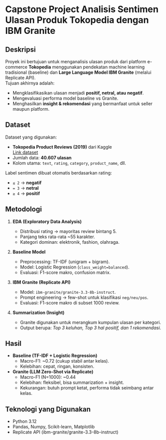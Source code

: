 # Capstone Project Analisis Sentimen Ulasan Produk Tokopedia dengan IBM Granite

## Deskripsi
Proyek ini bertujuan untuk menganalisis ulasan produk dari platform e-commerce **Tokopedia** menggunakan pendekatan machine learning tradisional (baseline) dan **Large Language Model IBM Granite** (melalui Replicate API).  
Tujuan akhirnya adalah:
- Mengklasifikasikan ulasan menjadi **positif, netral, atau negatif**.
- Mengevaluasi performa model baseline vs Granite.
- Menghasilkan **insight & rekomendasi** yang bermanfaat untuk seller maupun platform.

## Dataset
Dataset yang digunakan:
- **Tokopedia Product Reviews (2019)** dari Kaggle  
  [Link dataset](https://www.kaggle.com/datasets/farhan999/tokopedia-product-reviews)  
- Jumlah data: **40.607 ulasan**  
- Kolom utama: `text`, `rating`, `category`, `product_name`, dll. 

Label sentimen dibuat otomatis berdasarkan rating:
- `≤ 2` → **negatif**
- `= 3` → **netral**
- `≥ 4` → **positif**

## Metodologi
1. **EDA (Exploratory Data Analysis)**
   - Distribusi rating → mayoritas review bintang 5.
   - Panjang teks rata-rata ~55 karakter.
   - Kategori dominan: elektronik, fashion, olahraga.

2. **Baseline Model**
   - Preprocessing: TF-IDF (unigram + bigram).
   - Model: Logistic Regression (`class_weight=balanced`).
   - Evaluasi: F1-score makro, confusion matrix.

3. **IBM Granite (Replicate API)**
   - Model: `ibm-granite/granite-3.3-8b-instruct`.
   - Prompt engineering → few-shot untuk klasifikasi `neg/neu/pos`.
   - Evaluasi: F1-score makro di subset 1000 review.

4. **Summarization (Insight)**
   - Granite digunakan untuk merangkum kumpulan ulasan per kategori.
   - Output berupa: *Top 3 keluhan, Top 3 hal positif, dan 1 rekomendasi*.


## Hasil
- **Baseline (TF-IDF + Logistic Regression)**  
  - Macro-F1: ~0.72 (cukup stabil antar kelas).
  - Kelebihan: cepat, ringan, konsisten.
- **Granite (LLM Zero-Shot via Replicate)**  
  - Macro-F1 (N=1000): ~0.44
  - Kelebihan: fleksibel, bisa summarization + insight.
  - Kekurangan: butuh prompt ketat, performa tidak seimbang antar kelas.

## Teknologi yang Digunakan
- Python 3.12
- Pandas, Numpy, Scikit-learn, Matplotlib
- Replicate API (ibm-granite/granite-3.3-8b-instruct)
